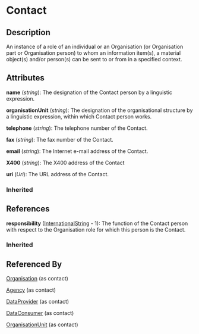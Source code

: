 
# Contact





## Description

An instance of a role of an individual or an Organisation (or Organisation part or Organisation person) to whom an information item(s), a material object(s) and/or person(s) can be sent to or from in a specified context.


## Attributes

**name** (*string*): The designation of the Contact person by a linguistic expression.

**organisationUnit** (*string*): The designation of the organisational structure by a linguistic expression, within which Contact person works.

**telephone** (*string*): The telephone number of the Contact.

**fax** (*string*): The fax number of the Contact.

**email** (*string*): The Internet e-mail address of the Contact.

**X400** (*string*): The X400 address of the Contact

**uri** (*Uri*): The URL address of the Contact.

### Inherited



## References

**responsibility** ([InternationalString](../Base/InternationalString.md) - 1): The function of the Contact person with respect to the Organisation role for which this person is the Contact.

### Inherited



## Referenced By

[Organisation](Organisation.md) (as contact)

[Agency](Agency.md) (as contact)

[DataProvider](DataProvider.md) (as contact)

[DataConsumer](DataConsumer.md) (as contact)

[OrganisationUnit](OrganisationUnit.md) (as contact)


